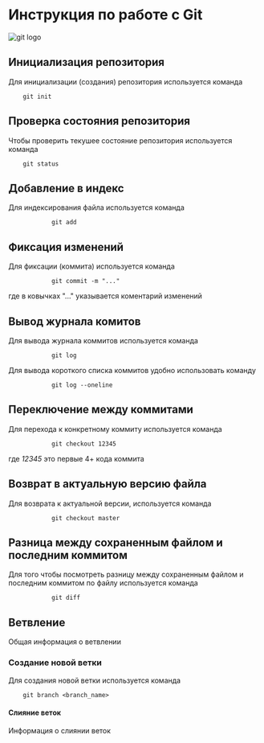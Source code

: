# **Инструкция по работе с Git**

![git logo](git.bmp)

## Инициализация репозитория

Для инициализации (создания) репозитория используется команда

        git init
        
## Проверка состояния репозитория

Чтобы проверить текушее состояние репозитория используется команда 

        git status
## Добавление в индекс

Для индексирования файла используется команда

                git add
## Фиксация изменений

Для фиксации (коммита) используется команда

                git commit -m "..."

где в ковычках "..." указывается коментарий изменений

## Вывод журнала комитов

Для вывода журнала коммитов используется команда 

                git log


 Для вывода короткого списка коммитов удобно использовать команду

                git log --oneline
 
## Переключение между коммитами

Для перехода к конкретному коммиту используется команда

                git checkout 12345

где *12345* это первые 4+ кода коммита

## Возврат в актуальную версию файла

Для возврата к актуальной версии, используется команда 

                git checkout master


## Разница между сохраненным файлом и последним коммитом
Для того чтобы посмотреть разницу между сохраненным файлом и последним коммитом по файлу используется команда

                git diff

## Ветвление

Общая информация о ветвлении

### Создание новой ветки

Для создания новой ветки используется команда 

        git branch <branch_name>

#### Слияние веток

Информация о слиянии веток

